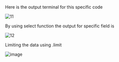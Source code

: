 Here is the output terminal for this specific code 

![11](https://github.com/AbhishShar21ma/Data_retriving/assets/119476697/8a20cb6c-6b62-4a2f-8358-c92bd6dff1c8)



By using select function the output for specific field  is

![12](https://github.com/AbhishShar21ma/Data_retriving/assets/119476697/8cf28fc8-cb6f-44b7-909b-1f2693695d06)



Limiting the data using .limit

![image](https://github.com/AbhishShar21ma/Data_retriving/assets/119476697/30dbed57-1553-444d-bf41-533ecbb8a0f8)

